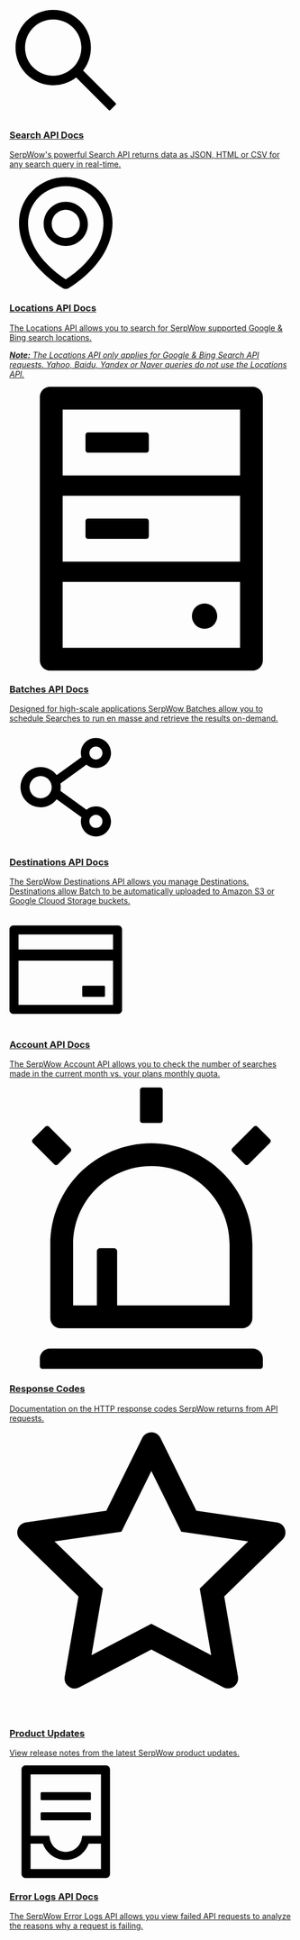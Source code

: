<div class="documentation-main card-list card-list-two col-lg-9"><a class="docs-frame-main__docs-frame-card card" href="/docs/search-api"><div class="docs-frame-page-logo-container"><div><div><svg class="injected-svg" data-src="https://apiimages.imgix.net/serpwow/images/svg/icon-search.svg" height="200" version="1.1" viewbox="64 64 896 896" width="200" xmlns="http://www.w3.org/2000/svg" xmlns:xlink="http://www.w3.org/1999/xlink">
<path d="M909.6 854.5L649.9 594.8C690.2 542.7 712 479 712 412c0-80.2-31.3-155.4-87.9-212.1-56.6-56.7-132-87.9-212.1-87.9s-155.5 31.3-212.1 87.9C143.2 256.5 112 331.8 112 412c0 80.1 31.3 155.5 87.9 212.1C256.5 680.8 331.8 712 412 712c67 0 130.6-21.8 182.7-62l259.7 259.6a8.2 8.2 0 0 0 11.6 0l43.6-43.5a8.2 8.2 0 0 0 0-11.6zM570.4 570.4C528 612.7 471.8 636 412 636s-116-23.3-158.4-65.6C211.3 528 188 471.8 188 412s23.3-116.1 65.6-158.4C296 211.3 352.2 188 412 188s116.1 23.2 158.4 65.6S636 352.2 636 412s-23.3 116.1-65.6 158.4z"></path>
</svg></div></div></div><h3>Search API Docs</h3><p>SerpWow's powerful Search API returns data as JSON, HTML or CSV for any search query in real-time.</p></a><a class="docs-frame-main__docs-frame-card card" href="/docs/locations-api"><div class="docs-frame-page-logo-container"><div><div><svg class="injected-svg" data-src="https://apiimages.imgix.net/serpwow/images/svg/icon-environment.svg" height="200" version="1.1" viewbox="64 64 896 896" width="200" xmlns="http://www.w3.org/2000/svg" xmlns:xlink="http://www.w3.org/1999/xlink">
<path d="M854.6 289.1a362.49 362.49 0 0 0-79.9-115.7 370.83 370.83 0 0 0-118.2-77.8C610.7 76.6 562.1 67 512 67c-50.1 0-98.7 9.6-144.5 28.5-44.3 18.3-84 44.5-118.2 77.8A363.6 363.6 0 0 0 169.4 289c-19.5 45-29.4 92.8-29.4 142 0 70.6 16.9 140.9 50.1 208.7 26.7 54.5 64 107.6 111 158.1 80.3 86.2 164.5 138.9 188.4 153a43.9 43.9 0 0 0 22.4 6.1c7.8 0 15.5-2 22.4-6.1 23.9-14.1 108.1-66.8 188.4-153 47-50.4 84.3-103.6 111-158.1C867.1 572 884 501.8 884 431.1c0-49.2-9.9-97-29.4-142zM512 880.2c-65.9-41.9-300-207.8-300-449.1 0-77.9 31.1-151.1 87.6-206.3C356.3 169.5 431.7 139 512 139s155.7 30.5 212.4 85.9C780.9 280 812 353.2 812 431.1c0 241.3-234.1 407.2-300 449.1zm0-617.2c-97.2 0-176 78.8-176 176s78.8 176 176 176 176-78.8 176-176-78.8-176-176-176zm79.2 255.2A111.6 111.6 0 0 1 512 551c-29.9 0-58-11.7-79.2-32.8A111.6 111.6 0 0 1 400 439c0-29.9 11.7-58 32.8-79.2C454 338.6 482.1 327 512 327c29.9 0 58 11.6 79.2 32.8C612.4 381 624 409.1 624 439c0 29.9-11.6 58-32.8 79.2z"></path>
</svg></div></div></div><h3>Locations API Docs</h3><span><p>The Locations API allows you to search for SerpWow supported Google &amp; Bing search locations.</p><p style="font-style: italic;"><strong>Note:</strong> The Locations API only applies for Google &amp; Bing Search API requests. Yahoo, Baidu, Yandex or Naver queries do not use the Locations API.</p></span></a><a class="docs-frame-main__docs-frame-card card" href="/docs/batches-api"><div class="docs-frame-page-logo-container"><div><div><svg class="injected-svg" data-src="https://assets.api-cdn.com/serpwow/images/svg/icon-hdd.svg" version="1.1" viewbox="64 64 896 896" xmlns="http://www.w3.org/2000/svg" xmlns:xlink="http://www.w3.org/1999/xlink">
<path d="M832 64H192c-17.7 0-32 14.3-32 32v832c0 17.7 14.3 32 32 32h640c17.7 0 32-14.3 32-32V96c0-17.7-14.3-32-32-32zm-600 72h560v208H232V136zm560 480H232V408h560v208zm0 272H232V680h560v208zM496 208H312c-4.4 0-8 3.6-8 8v48c0 4.4 3.6 8 8 8h184c4.4 0 8-3.6 8-8v-48c0-4.4-3.6-8-8-8zM312 544h184c4.4 0 8-3.6 8-8v-48c0-4.4-3.6-8-8-8H312c-4.4 0-8 3.6-8 8v48c0 4.4 3.6 8 8 8zm328 244a40 40 0 1 0 80 0 40 40 0 1 0-80 0z"></path>
</svg></div></div></div><h3>Batches API Docs</h3><p>Designed for high-scale applications SerpWow Batches allow you to schedule Searches to run en masse and retrieve the results on-demand.</p></a><a class="docs-frame-main__docs-frame-card card" href="/docs/destinations-api"><div class="docs-frame-page-logo-container"><div><div><svg class="injected-svg" data-src="https://assets.api-cdn.com/serpwow/images/svg/icon-destinations.svg" height="200" p-id="1610" version="1.1" viewbox="64 64 896 896" width="200" xmlns="http://www.w3.org/2000/svg" xmlns:xlink="http://www.w3.org/1999/xlink">
<path d="M752 664c-28.5 0-54.8 10-75.4 26.7L469.4 540.8a160.68 160.68 0 0 0 0-57.6l207.2-149.9C697.2 350 723.5 360 752 360c66.2 0 120-53.8 120-120s-53.8-120-120-120-120 53.8-120 120c0 11.6 1.6 22.7 4.7 33.3L439.9 415.8C410.7 377.1 364.3 352 312 352c-88.4 0-160 71.6-160 160s71.6 160 160 160c52.3 0 98.7-25.1 127.9-63.8l196.8 142.5c-3.1 10.6-4.7 21.8-4.7 33.3 0 66.2 53.8 120 120 120s120-53.8 120-120-53.8-120-120-120zm0-476c28.7 0 52 23.3 52 52s-23.3 52-52 52-52-23.3-52-52 23.3-52 52-52zM312 600c-48.5 0-88-39.5-88-88s39.5-88 88-88 88 39.5 88 88-39.5 88-88 88zm440 236c-28.7 0-52-23.3-52-52s23.3-52 52-52 52 23.3 52 52-23.3 52-52 52z"></path>
</svg></div></div></div><h3>Destinations API Docs</h3><p>The SerpWow Destinations API allows you manage Destinations. Destinations allow Batch to be automatically uploaded to Amazon S3 or Google Clouod Storage buckets.</p></a><a class="docs-frame-main__docs-frame-card card" href="/docs/account-api"><div class="docs-frame-page-logo-container"><div><div><svg class="injected-svg" data-src="https://assets.api-cdn.com/serpwow/images/svg/icon-credit-card.svg" height="200" p-id="1610" version="1.1" viewbox="64 64 896 896" width="200" xmlns="http://www.w3.org/2000/svg" xmlns:xlink="http://www.w3.org/1999/xlink">
<path d="M928 160H96c-17.7 0-32 14.3-32 32v640c0 17.7 14.3 32 32 32h832c17.7 0 32-14.3 32-32V192c0-17.7-14.3-32-32-32zm-792 72h752v120H136V232zm752 560H136V440h752v352zm-237-64h165c4.4 0 8-3.6 8-8v-72c0-4.4-3.6-8-8-8H651c-4.4 0-8 3.6-8 8v72c0 4.4 3.6 8 8 8z"></path>
</svg></div></div></div><h3>Account API Docs</h3><p>The SerpWow Account API allows you to check the number of searches made in the current month vs. your plans monthly quota.</p></a><a class="docs-frame-main__docs-frame-card card" href="/docs/response-codes"><div class="docs-frame-page-logo-container"><div><div><svg class="injected-svg" data-src="https://assets.api-cdn.com/serpwow/images/svg/icon-alert.svg" p-id="1610" version="1.1" viewbox="64 64 896 896" xmlns="http://www.w3.org/2000/svg" xmlns:xlink="http://www.w3.org/1999/xlink">
<path d="M193 796c0 17.7 14.3 32 32 32h574c17.7 0 32-14.3 32-32V563c0-176.2-142.8-319-319-319S193 386.8 193 563v233zm72-233c0-136.4 110.6-247 247-247s247 110.6 247 247v193H404V585c0-5.5-4.5-10-10-10h-44c-5.5 0-10 4.5-10 10v171h-75V563zm-48.1-252.5l39.6-39.6c3.1-3.1 3.1-8.2 0-11.3l-67.9-67.9a8.03 8.03 0 0 0-11.3 0l-39.6 39.6a8.03 8.03 0 0 0 0 11.3l67.9 67.9c3.1 3.1 8.1 3.1 11.3 0zm669.6-79.2l-39.6-39.6a8.03 8.03 0 0 0-11.3 0l-67.9 67.9a8.03 8.03 0 0 0 0 11.3l39.6 39.6c3.1 3.1 8.2 3.1 11.3 0l67.9-67.9c3.1-3.2 3.1-8.2 0-11.3zM832 892H192c-17.7 0-32 14.3-32 32v24c0 4.4 3.6 8 8 8h688c4.4 0 8-3.6 8-8v-24c0-17.7-14.3-32-32-32zM484 180h56c4.4 0 8-3.6 8-8V76c0-4.4-3.6-8-8-8h-56c-4.4 0-8 3.6-8 8v96c0 4.4 3.6 8 8 8z"></path>
</svg></div></div></div><h3>Response Codes</h3><p>Documentation on the HTTP response codes SerpWow returns from API requests.</p></a><a class="docs-frame-main__docs-frame-card card" href="/docs/product-updates"><div class="docs-frame-page-logo-container"><div><div><svg class="injected-svg" data-src="https://assets.api-cdn.com/serpwow/images/svg/icon-star.svg" p-id="1610" version="1.1" viewbox="64 64 896 896" xmlns="http://www.w3.org/2000/svg" xmlns:xlink="http://www.w3.org/1999/xlink">
<path d="M908.1 353.1l-253.9-36.9L540.7 86.1c-3.1-6.3-8.2-11.4-14.5-14.5-15.8-7.8-35-1.3-42.9 14.5L369.8 316.2l-253.9 36.9c-7 1-13.4 4.3-18.3 9.3a32.05 32.05 0 0 0 .6 45.3l183.7 179.1-43.4 252.9a31.95 31.95 0 0 0 46.4 33.7L512 754l227.1 119.4c6.2 3.3 13.4 4.4 20.3 3.2 17.4-3 29.1-19.5 26.1-36.9l-43.4-252.9 183.7-179.1c5-4.9 8.3-11.3 9.3-18.3 2.7-17.5-9.5-33.7-27-36.3zM664.8 561.6l36.1 210.3L512 672.7 323.1 772l36.1-210.3-152.8-149L417.6 382 512 190.7 606.4 382l211.2 30.7-152.8 148.9z"></path>
</svg></div></div></div><h3>Product Updates</h3><p>View release notes from the latest SerpWow product updates.</p></a><a class="docs-frame-main__docs-frame-card card" href="/docs/errorlogs-api"><div class="docs-frame-page-logo-container"><div><div><svg class="injected-svg" data-src="https://assets.api-cdn.com/serpwow/images/svg/icon-errorlogs.svg" height="200" p-id="1610" version="1.1" viewbox="64 64 896 896" width="200" xmlns="http://www.w3.org/2000/svg" xmlns:xlink="http://www.w3.org/1999/xlink">
<path d="M832 64H192c-17.7 0-32 14.3-32 32v832c0 17.7 14.3 32 32 32h640c17.7 0 32-14.3 32-32V96c0-17.7-14.3-32-32-32zm-40 824H232V687h97.9c11.6 32.8 32 62.3 59.1 84.7 34.5 28.5 78.2 44.3 123 44.3s88.5-15.7 123-44.3c27.1-22.4 47.5-51.9 59.1-84.7H792v-63H643.6l-5.2 24.7C626.4 708.5 573.2 752 512 752s-114.4-43.5-126.5-103.3l-5.2-24.7H232V136h560v752zM320 341h384c4.4 0 8-3.6 8-8v-48c0-4.4-3.6-8-8-8H320c-4.4 0-8 3.6-8 8v48c0 4.4 3.6 8 8 8zm0 160h384c4.4 0 8-3.6 8-8v-48c0-4.4-3.6-8-8-8H320c-4.4 0-8 3.6-8 8v48c0 4.4 3.6 8 8 8z"></path>
</svg></div></div></div><h3>Error Logs API Docs</h3><p>The SerpWow Error Logs API allows you view failed API requests to analyze the reasons why a request is failing.</p></a></div>